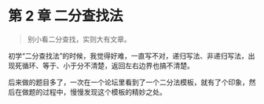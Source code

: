 # 第 2 章 二分查找法

> 别小看二分查找，实则大有文章。

初学“二分查找法”的时候，我觉得好难，一直写不对，递归写法、非递归写法，出现死循环、等于、小于分不清楚，返回左右边界也搞不清楚。

后来做的题目多了，一次在一个论坛里看到了一个二分法模板，就有了个印象，然后在做题的过程中，慢慢发现这个模板的精妙之处。